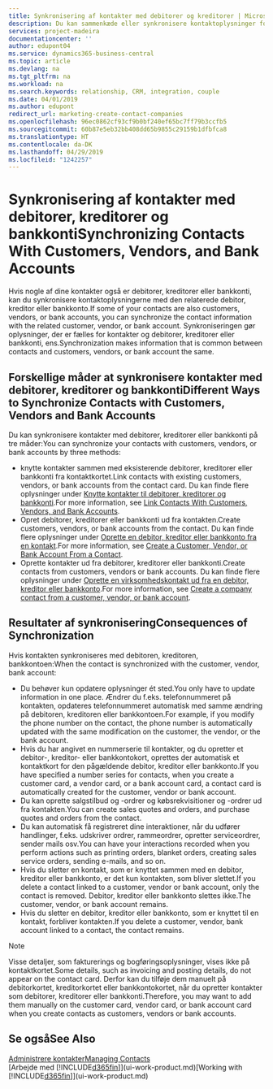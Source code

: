 ```yaml
---
title: Synkronisering af kontakter med debitorer og kreditorer | Microsoft Docs
description: Du kan sammenkæde eller synkronisere kontaktoplysninger for kontakter, der også er debitorer, kreditorer eller bankkonti, så du kun opdaterer oplysninger ét sted.
services: project-madeira
documentationcenter: ''
author: edupont04
ms.service: dynamics365-business-central
ms.topic: article
ms.devlang: na
ms.tgt_pltfrm: na
ms.workload: na
ms.search.keywords: relationship, CRM, integration, couple
ms.date: 04/01/2019
ms.author: edupont
redirect_url: marketing-create-contact-companies
ms.openlocfilehash: 96ec0862cf93cf9b0bf240ef65bc7ff79b3ccfb5
ms.sourcegitcommit: 60b87e5eb32bb408dd65b9855c29159b1dfbfca8
ms.translationtype: HT
ms.contentlocale: da-DK
ms.lasthandoff: 04/29/2019
ms.locfileid: "1242257"
---
```

# <a name="synchronizing-contacts-with-customers-vendors-and-bank-accounts"></a><span data-ttu-id="61712-103">Synkronisering af kontakter med debitorer, kreditorer og bankkonti</span><span class="sxs-lookup"><span data-stu-id="61712-103">Synchronizing Contacts With Customers, Vendors, and Bank Accounts</span></span>
<span data-ttu-id="61712-104">Hvis nogle af dine kontakter også er debitorer, kreditorer eller bankkonti, kan du synkronisere kontaktoplysningerne med den relaterede debitor, kreditor eller bankkonto.</span><span class="sxs-lookup"><span data-stu-id="61712-104">If some of your contacts are also customers, vendors, or bank accounts, you can synchronize the contact information with the related customer, vendor, or bank account.</span></span> <span data-ttu-id="61712-105">Synkroniseringen gør oplysninger, der er fælles for kontakter og debitorer, kreditorer eller bankkonti, ens.</span><span class="sxs-lookup"><span data-stu-id="61712-105">Synchronization makes information that is common between contacts and customers, vendors, or bank account the same.</span></span>  

## <a name="different-ways-to-synchronize-contacts-with-customers-vendors-and-bank-accounts"></a><span data-ttu-id="61712-106">Forskellige måder at synkronisere kontakter med debitorer, kreditorer og bankkonti</span><span class="sxs-lookup"><span data-stu-id="61712-106">Different Ways to Synchronize Contacts with Customers, Vendors and Bank Accounts</span></span>
<span data-ttu-id="61712-107">Du kan synkronisere kontakter med debitorer, kreditorer eller bankkonti på tre måder:</span><span class="sxs-lookup"><span data-stu-id="61712-107">You can synchronize your contacts with customers, vendors, or bank accounts by three methods:</span></span>

* <span data-ttu-id="61712-108">knytte kontakter sammen med eksisterende debitorer, kreditorer eller bankkonti fra kontaktkortet.</span><span class="sxs-lookup"><span data-stu-id="61712-108">Link contacts with existing customers, vendors, or bank accounts from the contact card.</span></span> <span data-ttu-id="61712-109">Du kan finde flere oplysninger under [Knytte kontakter til debitorer, kreditorer og bankkonti](marketing-how-link-contact.md).</span><span class="sxs-lookup"><span data-stu-id="61712-109">For more information, see [Link Contacts With Customers, Vendors, and Bank Accounts](marketing-how-link-contact.md).</span></span>
* <span data-ttu-id="61712-110">Opret debitorer, kreditorer eller bankkonti ud fra kontakten.</span><span class="sxs-lookup"><span data-stu-id="61712-110">Create customers, vendors, or bank accounts from the contact.</span></span> <span data-ttu-id="61712-111">Du kan finde flere oplysninger under [Oprette en debitor, kreditor eller bankkonto fra en kontakt](marketing-how-create-contacts-new-customers-vendors-bank-accounts.md).</span><span class="sxs-lookup"><span data-stu-id="61712-111">For more information, see [Create a Customer, Vendor, or Bank Account From a Contact](marketing-how-create-contacts-new-customers-vendors-bank-accounts.md).</span></span>
* <span data-ttu-id="61712-112">Oprette kontakter ud fra debitorer, kreditorer eller bankkonti.</span><span class="sxs-lookup"><span data-stu-id="61712-112">Create contacts from customers, vendors or bank accounts.</span></span> <span data-ttu-id="61712-113">Du kan finde flere oplysninger under [Oprette en virksomhedskontakt ud fra en debitor, kreditor eller bankkonto](marketing-how-create-contact-companies.md).</span><span class="sxs-lookup"><span data-stu-id="61712-113">For more information, see [Create a company contact from a customer, vendor, or bank account](marketing-how-create-contact-companies.md).</span></span>

## <a name="consequences-of-synchronization"></a><span data-ttu-id="61712-114">Resultater af synkronisering</span><span class="sxs-lookup"><span data-stu-id="61712-114">Consequences of Synchronization</span></span>
<span data-ttu-id="61712-115">Hvis kontakten synkroniseres med debitoren, kreditoren, bankkontoen:</span><span class="sxs-lookup"><span data-stu-id="61712-115">When the contact is synchronized with the customer, vendor, bank account:</span></span>

* <span data-ttu-id="61712-116">Du behøver kun opdatere oplysninger ét sted.</span><span class="sxs-lookup"><span data-stu-id="61712-116">You only have to update information in one place.</span></span> <span data-ttu-id="61712-117">Ændrer du f.eks. telefonnummeret på kontakten, opdateres telefonnummeret automatisk med samme ændring på debitoren, kreditoren eller bankkontoen.</span><span class="sxs-lookup"><span data-stu-id="61712-117">For example, if you modify the phone number on the contact, the phone number is automatically updated with the same modification on the customer, the vendor, or the bank account.</span></span>
* <span data-ttu-id="61712-118">Hvis du har angivet en nummerserie til kontakter, og du opretter et debitor-, kreditor- eller bankkontokort, oprettes der automatisk et kontaktkort for den pågældende debitor, kreditor eller bankkonto.</span><span class="sxs-lookup"><span data-stu-id="61712-118">If you have specified a number series for contacts, when you create a customer card, a vendor card, or a bank account card, a contact card is automatically created for the customer, vendor or bank account.</span></span>
* <span data-ttu-id="61712-119">Du kan oprette salgstilbud og -ordrer og købsrekvisitioner og -ordrer ud fra kontakten.</span><span class="sxs-lookup"><span data-stu-id="61712-119">You can create sales quotes and orders, and purchase quotes and orders from the contact.</span></span>
* <span data-ttu-id="61712-120">Du kan automatisk få registreret dine interaktioner, når du udfører handlinger, f.eks. udskriver ordrer, rammeordrer, opretter serviceordrer, sender mails osv.</span><span class="sxs-lookup"><span data-stu-id="61712-120">You can have your interactions recorded when you perform actions such as printing orders, blanket orders, creating sales service orders, sending e-mails, and so on.</span></span>
* <span data-ttu-id="61712-121">Hvis du sletter en kontakt, som er knyttet sammen med en debitor, kreditor eller bankkonto, er det kun kontakten, som bliver slettet.</span><span class="sxs-lookup"><span data-stu-id="61712-121">If you delete a contact linked to a customer, vendor or bank account, only the contact is removed.</span></span> <span data-ttu-id="61712-122">Debitor, kreditor eller bankkonto slettes ikke.</span><span class="sxs-lookup"><span data-stu-id="61712-122">The customer, vendor, or bank account remains.</span></span>
* <span data-ttu-id="61712-123">Hvis du sletter en debitor, kreditor eller bankkonto, som er knyttet til en kontakt, forbliver kontakten.</span><span class="sxs-lookup"><span data-stu-id="61712-123">If you delete a customer, vendor, bank account linked to a contact, the contact remains.</span></span>

> [!NOTE]  
>   <span data-ttu-id="61712-124">Visse detaljer, som fakturerings og bogføringsoplysninger, vises ikke på kontaktkortet.</span><span class="sxs-lookup"><span data-stu-id="61712-124">Some details, such as invoicing and posting details, do not appear on the contact card.</span></span> <span data-ttu-id="61712-125">Derfor kan du tilføje dem manuelt på debitorkortet, kreditorkortet eller bankkontokortet, når du opretter kontakter som debitorer, kreditorer eller bankkonti.</span><span class="sxs-lookup"><span data-stu-id="61712-125">Therefore, you may want to add them manually on the customer card, vendor card, or bank account card when you create contacts as customers, vendors or bank accounts.</span></span>

## <a name="see-also"></a><span data-ttu-id="61712-126">Se også</span><span class="sxs-lookup"><span data-stu-id="61712-126">See Also</span></span>
[<span data-ttu-id="61712-127">Administrere kontakter</span><span class="sxs-lookup"><span data-stu-id="61712-127">Managing Contacts</span></span>](marketing-contacts.md)  
<span data-ttu-id="61712-128">[Arbejde med [!INCLUDE[d365fin](includes/d365fin_md.md)]](ui-work-product.md)</span><span class="sxs-lookup"><span data-stu-id="61712-128">[Working with [!INCLUDE[d365fin](includes/d365fin_md.md)]](ui-work-product.md)</span></span>
